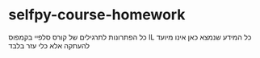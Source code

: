 # selfpy-course-homework
כל הפתרונות לתרגילים של קורס סלפיי בקמפוס IL
כל המידע שנמצא כאן אינו מיועד להעתקה אלא כלי עזר בלבד
